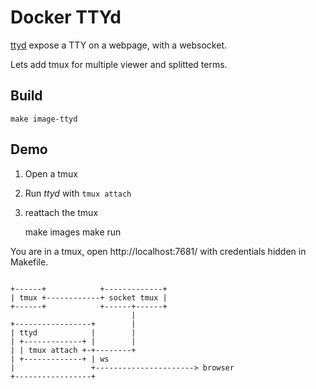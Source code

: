Docker TTYd
===========

[ttyd](https://github.com/tsl0922/ttyd) expose a TTY on a webpage, with a websocket.

Lets add tmux for multiple viewer and splitted terms.

## Build

    make image-ttyd

## Demo

1) Open a tmux
2) Run *ttyd* with `tmux attach`
3) reattach the tmux

    make images
    make run

You are in a tmux, open http://localhost:7681/ with credentials hidden in Makefile.

```

+------+            +-------------+
| tmux +------------+ socket tmux |
+------+            +------+------+
                           |
+-----------------+        |
| ttyd            |        |
| +-------------+ |        |
| | tmux attach +-+--------+
| +-------------+ | ws
|                 +----------------------> browser
+-----------------+

```
